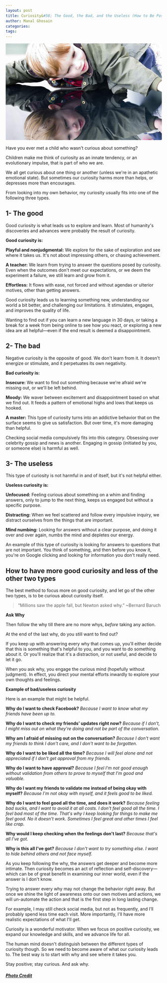 ```yaml
---
layout: post
title: Curiosity&#58; The Good, the Bad, and the Useless (How to Be Positively Curious)
author: Manal Ghosain
categories:
tags:
---
```


![Child and reflection](/images/curious.jpg)

Have you ever met a child who wasn't curious about something? 

Children make me think of curiosity as an innate tendency, or an evolutionary impulse, that is part of who we are. 

We all get curious about one thing or another (unless we're in an apathetic emotional state). But sometimes our curiosity harms more than helps, or depresses more than encourages. 

From looking into my own behavior, my curiosity usually fits into one of the following three types. 

## 1- The good

Good curiosity is what leads us to explore and learn. Most of humanity's discoveries and advances were probably the result of curiosity. 

**Good curiosity is:** 

**Playful and nonjudgmental:** We explore for the sake of exploration and see where it takes us. It's not about impressing others, or chasing achievement. 

**A teacher:** We learn from trying to answer the questions posed by curiosity. Even when the outcomes don't meet our expectations, or we deem the experiment a failure, we still learn and grow from it.

**Effortless:** It flows with ease, not forced and without agendas or ulterior motives, other than getting answers. 

Good curiosity leads us to learning something new, understanding our world a bit better, and challenging our limitations. It stimulates, engages, and improves the quality of life. 

Wanting to find out if you can learn a new language in 30 days, or taking a break for a week from being online to see how you react, or exploring a new idea are all helpful—even if the end result is deemed a disappointment. 

## 2- The bad

Negative curiosity is the opposite of good. We don't learn from it. It doesn't energize or stimulate, and it perpetuates its own negativity. 

**Bad curiosity is:** 

**Insecure:** We want to find out something because we're afraid we're missing out, or we'll be left behind. 

**Moody:** We waver between excitement and disappointment based on what we find out. It feeds a pattern of emotional highs and lows that keeps us hooked. 

**A master:** This type of curiosity turns into an addictive behavior that on the surface seems to give us satisfaction. But over time, it's more damaging than helpful. 

Checking social media compulsively fits into this category. Obsessing over celebrity gossip and news is another. Engaging in gossip (initiated by you, or someone else) is harmful as well. 

## 3- The useless

This type of curiosity is not harmful in and of itself, but it's not helpful either. 

**Useless curiosity is:** 

**Unfocused:** Feeling curious about something on a whim and finding answers, only to jump to the next thing, keeps us engaged but without a specific purpose. 

**Distracting:** When we feel scattered and follow every impulsive inquiry, we distract ourselves from the things that are important. 

**Mind numbing:** Looking for answers without a clear purpose, and doing it over and over again, numbs the mind and depletes our energy. 

An example of this type of curiosity is looking for answers to questions that are not important. You think of something, and then before you know it, you're on Google clicking and looking for information you don't really need. 

## How to have more good curiosity and less of the other two types

The best method to focus more on good curiosity, and let go of the other two types, is to be curious about curiosity itself. 

> “Millions saw the apple fall, but Newton asked why.” ~Bernard Baruch

**Ask Why** 

Then follow the why till there are no more whys, _before_ taking any action. 

At the end of the last why, do you still want to find out? 

If you keep up with answering every why that comes up, you'll either decide that this is something that's helpful to you, and you want to do something about it. Or you'll realize that it's a distraction, or not useful, and decide to let it go. 

When you ask why, you engage the curious mind (hopefully without judgment). In effect, you direct your mental efforts inwardly to explore your own thoughts and feelings. 

**Example of bad/useless curiosity** 

Here is an example that might be helpful. 

**Why do I want to check Facebook?** _Because I want to know what my friends have been up to._ 

**Why do I want to check my friends’ updates right now?** _Because if I don't, I might miss out on what they're doing and not be part of the conversation._ 

**Why am I afraid of missing out on the conversation?** _Because I don't want my friends to think I don't care, and I don't want to be forgotten._ 

**Why do I want to be liked all the time?** _Because I will feel alone and not appreciated if I don't get approval from my friends._ 

**Why do I want to have approval?** _Because I feel I'm not good enough without validation from others to prove to myself that I'm good and valuable._ 

**Why do I want my friends to validate me instead of being okay with myself?** _Because I'm not okay with myself, and it feels good to be liked._ 

**Why do I want to feel good all the time, and does it work?** _Because feeling bad sucks, and I want to avoid it at all costs. I don't feel good all the time. I feel bad most of the time. That's why I keep looking for things to make me feel good. No it doesn't work. Sometimes I feel great and other times I feel like crap._

**Why would I keep checking when the feelings don't last?** _Because that's all I've got._ 

**Why is this all I've got?** _Because I don't want to try something else. I want to hide behind others and not face myself._ 

As you keep following the why, the answers get deeper and become more intimate. Then curiosity becomes an act of reflection and self-discovery—which can be of great benefit in examining our inner world, even if the answer is I don't know. 

Trying to answer every why may not change the behavior right away. But once we shine the light of awareness onto our own motives and actions, we will un-automate the action and that is the first step in long lasting change. 

For example, I may still check social media, but not as frequently, and I’ll probably spend less time each visit. More importantly, I'll have more realistic expectations of what I'll get. 

Curiosity is a wonderful motivator. When we focus on positive curiosity, we expand our knowledge and skills, and we advance life for all. 

The human mind doesn't distinguish between the different types of curiosity though. So we need to become aware of what our curiosity leads to. The best way is to start with why and see where it takes you. 

Stay positive; stay curious. And ask why. 

##### [Photo Credit](https://www.flickr.com/photos/thomashawk/239531361/)